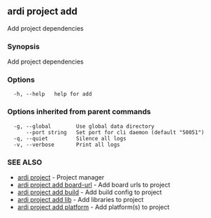 ## ardi project add

Add project dependencies

### Synopsis


Add project dependencies

### Options

```
  -h, --help   help for add
```

### Options inherited from parent commands

```
  -g, --global        Use global data directory
      --port string   Set port for cli daemon (default "50051")
  -q, --quiet         Silence all logs
  -v, --verbose       Print all logs
```

### SEE ALSO

* [ardi project](ardi_project.md)	 - Project manager
* [ardi project add board-url](ardi_project_add_board-url.md)	 - Add board urls to project
* [ardi project add build](ardi_project_add_build.md)	 - Add build config to project
* [ardi project add lib](ardi_project_add_lib.md)	 - Add libraries to project
* [ardi project add platform](ardi_project_add_platform.md)	 - Add platform(s) to project

